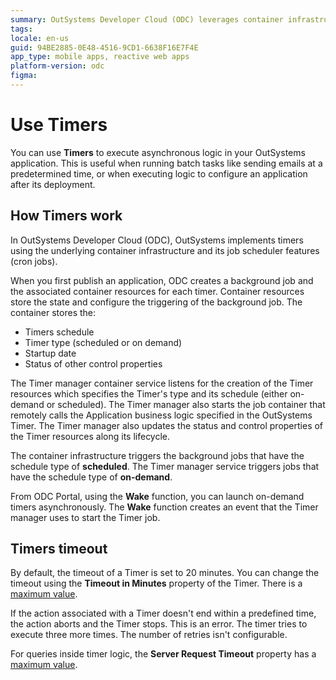```yaml
---
summary: OutSystems Developer Cloud (ODC) leverages container infrastructure to manage and execute timers for asynchronous tasks in applications.
tags:
locale: en-us
guid: 94BE2885-0E48-4516-9CD1-6638F16E7F4E
app_type: mobile apps, reactive web apps
platform-version: odc
figma:
---
```

# Use Timers

You can use **Timers** to execute asynchronous logic in your OutSystems application. This is useful when running batch tasks like sending emails at a predetermined time, or when executing logic to configure an application after its deployment.

## How Timers work 

In OutSystems Developer Cloud (ODC), OutSystems implements timers using the underlying container infrastructure and its job scheduler features (cron jobs).

When you first publish an application, ODC creates a background job and the associated container resources for each timer. Container resources store the state and configure the triggering of the background job. The container stores the:

* Timers schedule
* Timer type (scheduled or on demand)
* Startup date
* Status of other control properties

The Timer manager container service listens for the creation of the Timer resources which specifies the Timer's type and its schedule (either on-demand or scheduled). The Timer manager also starts the job container that remotely calls the Application business logic specified in the OutSystems Timer. The Timer manager also updates the status and control properties of the Timer resources along its lifecycle.

The container infrastructure triggers the background jobs that have the schedule type of **scheduled**. The Timer manager service triggers jobs that have the schedule type of **on-demand**.

From ODC Portal, using the **Wake** function, you can launch on-demand timers asynchronously. The **Wake** function creates an event that the Timer manager uses to start the Timer job.

## Timers timeout

By default, the timeout of a Timer is set to 20 minutes. You can change the timeout using the **Timeout in Minutes** property of the Timer. There is a [maximum value](../../getting-started/system-requirements.md#timers-timeout).

If the action associated with a Timer doesn't end within a predefined time, the action aborts and the Timer stops. This is an error. The timer tries to execute three more times. The number of retries isn't configurable.

For queries inside timer logic, the **Server Request Timeout** property has a [maximum value](../../getting-started/system-requirements.md#timers-timeout).
